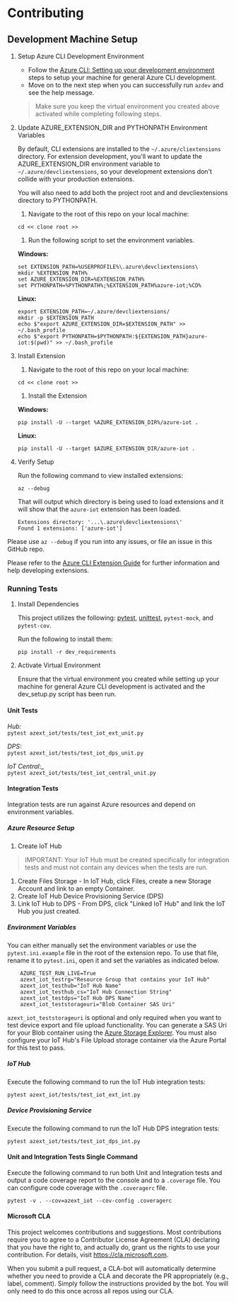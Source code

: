 # Contributing

## Development Machine Setup

1. Setup Azure CLI Development Environment

    - Follow the [Azure CLI: Setting up your development environment](https://github.com/Azure/azure-cli/blob/master/doc/configuring_your_machine.md) steps to setup your machine for general Azure CLI development.
    - Move on to the next step when you can successfully run `azdev` and see the help message.

    > Make sure you keep the virtual environment you created above activated while completing following steps.

1. Update AZURE_EXTENSION_DIR and PYTHONPATH Environment Variables

    By default, CLI extensions are installed to the `~/.azure/cliextensions` directory.  For extension development, you'll want to update the AZURE_EXTENSION_DIR environment variable to `~/.azure/devcliextensions`, so your development extensions don't collide with your production extensions.

    You will also need to add both the project root and and devcliextensions directory to PYTHONPATH.

    1. Navigate to the root of this repo on your local machine:

    ```
    cd << clone root >>
    ```

    1. Run the following script to set the environment variables.

    **Windows:**

    ```
    set EXTENSION_PATH=%USERPROFILE%\.azure\devcliextensions\
    mkdir %EXTENSION_PATH%
    set AZURE_EXTENSION_DIR=%EXTENSION_PATH%
    set PYTHONPATH=%PYTHONPATH%;%EXTENSION_PATH%azure-iot;%CD%
    ```
    **Linux:**

    ```
    export EXTENSION_PATH=~/.azure/devcliextensions/
    mkdir -p $EXTENSION_PATH
    echo $"export AZURE_EXTENSION_DIR=$EXTENSION_PATH" >> ~/.bash_profile
    echo $"export PYTHONPATH=$PYTHONPATH:${EXTENSION_PATH}azure-iot:$(pwd)" >> ~/.bash_profile
    ```

1. Install Extension

    1. Navigate to the root of this repo on your local machine:

    ```
    cd << clone root >>
    ```

    1. Install the Extension

    **Windows:**
    ```
    pip install -U --target %AZURE_EXTENSION_DIR%/azure-iot .
    ```

    **Linux:**
    ```
    pip install -U --target $AZURE_EXTENSION_DIR/azure-iot .
    ```

1. Verify Setup

    Run the following command to view installed extensions:

    `az --debug`

    That will output which directory is being used to load extensions and it will show that the `azure-iot` extension has been loaded.

    ```
    Extensions directory: '...\.azure\devcliextensions\'
    Found 1 extensions: ['azure-iot']
    ```

Please use `az --debug` if you run into any issues, or file an issue in this GitHub repo.

Please refer to the [Azure CLI Extension Guide](https://github.com/Azure/azure-cli/tree/master/doc/extensions) for further information and help developing extensions.

### Running Tests

1. Install Dependencies

    This project utilizes the following: [pytest](https://docs.pytest.org/en/latest/), [unittest](https://docs.python.org/3.6/library/unittest.html), `pytest-mock`, and `pytest-cov`.

    Run the following to install them:

    `pip install -r dev_requirements`

1. Activate Virtual Environment

    Ensure that the virtual environment you created while setting up your machine for general Azure CLI development is activated and the dev_setup.py script has been run.

#### Unit Tests

_Hub:_  
`pytest azext_iot/tests/test_iot_ext_unit.py`

_DPS:_  
`pytest azext_iot/tests/test_iot_dps_unit.py`

_IoT Central_:_  
`pytest azext_iot/tests/test_iot_central_unit.py`

#### Integration Tests

Integration tests are run against Azure resources and depend on environment variables.

##### Azure Resource Setup

1. Create IoT Hub
> IMPORTANT: Your IoT Hub must be created specifically for integration tests and must not contain any devices when the tests are run.
1. Create Files Storage - In IoT Hub, click Files, create a new Storage Account and link to an empty Container.
1. Create IoT Hub Device Provisioning Service (DPS)
1. Link IoT Hub to DPS - From DPS, click "Linked IoT Hub" and link the IoT Hub you just created.

##### Environment Variables
You can either manually set the environment variables or use the `pytest.ini.example` file in the root of the extension repo. To use that file, rename it to `pytest.ini`, open it and set the variables as indicated below.

```
    AZURE_TEST_RUN_LIVE=True
    azext_iot_testrg="Resource Group that contains your IoT Hub"
    azext_iot_testhub="IoT Hub Name"
    azext_iot_testhub_cs="IoT Hub Connection String"
    azext_iot_testdps="IoT Hub DPS Name"
    azext_iot_teststorageuri="Blob Container SAS Uri"
```

`azext_iot_teststorageuri` is optional and only required when you want to test device export and file upload functionality. You can generate a SAS Uri for your Blob container using the [Azure Storage Explorer](https://azure.microsoft.com/en-us/features/storage-explorer/).  You must also configure your IoT Hub's File Upload storage container via the Azure Portal for this test to pass.


##### IoT Hub

Execute the following command to run the IoT Hub integration tests:

`pytest azext_iot/tests/test_iot_ext_int.py`


##### Device Provisioning Service

Execute the following command to run the IoT Hub DPS integration tests:

`pytest azext_iot/tests/test_iot_dps_int.py`

#### Unit and Integration Tests Single Command

Execute the following command to run both Unit and Integration tests and output a code coverage report to the console and to a `.coverage` file.  You can configure code coverage with the `.coveragerc` file.

`pytest -v . --cov=azext_iot --cov-config .coveragerc`

#### Microsoft CLA

This project welcomes contributions and suggestions.  Most contributions require you to agree to a
Contributor License Agreement (CLA) declaring that you have the right to, and actually do, grant us
the rights to use your contribution. For details, visit https://cla.microsoft.com.

When you submit a pull request, a CLA-bot will automatically determine whether you need to provide
a CLA and decorate the PR appropriately (e.g., label, comment). Simply follow the instructions
provided by the bot. You will only need to do this once across all repos using our CLA.